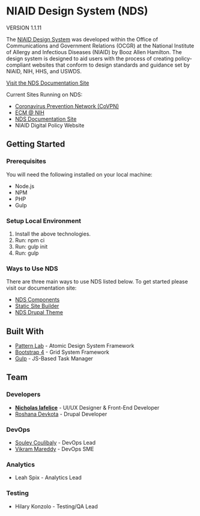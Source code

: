 # NIAID Design System (NDS)

VERSION 1.1.11

The [NIAID Design System](http://nds.niaid.nih.gov.s3-website-us-east-1.amazonaws.com/) was developed within the Office of Communications and Government Relations (OCGR) at the National Institute of Allergy and Infectious Diseases (NIAID) by Booz Allen Hamilton. The design system is designed to aid users with the process of creating policy-compliant websites that conform to design standards and guidance set by NIAID, NIH, HHS, and USWDS.

[Visit the NDS Documentation Site](http://nds.niaid.nih.gov.s3-website-us-east-1.amazonaws.com/)

Current Sites Running on NDS:
* [Coronavirus Prevention Network (CoVPN)](https://coronaviruspreventionnetwork.org)
* [ECM @ NIH](https://ecm.nih.gov/)
* [NDS Documentation Site](http://nds.niaid.nih.gov.s3-website-us-east-1.amazonaws.com/)
* NIAID Digital Policy Website

## Getting Started
### Prerequisites

You will need the following installed on your local machine:

* Node.js
* NPM
* PHP
* Gulp

### Setup Local Environment

1. Install the above technologies.
2. Run: npm ci
3. Run: gulp init
4. Run: gulp

### Ways to Use NDS
There are three main ways to use NDS listed below. To get started please visit our documentation site:
* [NDS Components](http://nds.niaid.nih.gov.s3-website-us-east-1.amazonaws.com/components)
* [Static Site Builder](http://nds.niaid.nih.gov.s3-website-us-east-1.amazonaws.com/static-site-builder)
* [NDS Drupal Theme](http://nds.niaid.nih.gov.s3-website-us-east-1.amazonaws.com/nds-drupal-theme)

## Built With

* [Pattern Lab](https://patternlab.io/) - Atomic Design System Framework
* [Bootstrap 4](https://getbootstrap.com/docs/4.6/getting-started/introduction/) - Grid System Framework
* [Gulp](https://gulpjs.com/) - JS-Based Task Manager

## Team

### Developers
* [**Nicholas Iafelice**](https://github.com/niafelice-nih) - UI/UX Designer & Front-End Developer
* [Roshana Devkota](https://github.com/roshana-devkota-nih) - Drupal Developer

### DevOps
* [Souley Coulibaly](https://github.com/souleyNIAID) - DevOps Lead
* [Vikram Mareddy](https://github.com/vikram-nih) - DevOps SME

### Analytics
* Leah Spix - Analytics Lead

### Testing
* Hilary Konzolo - Testing/QA Lead